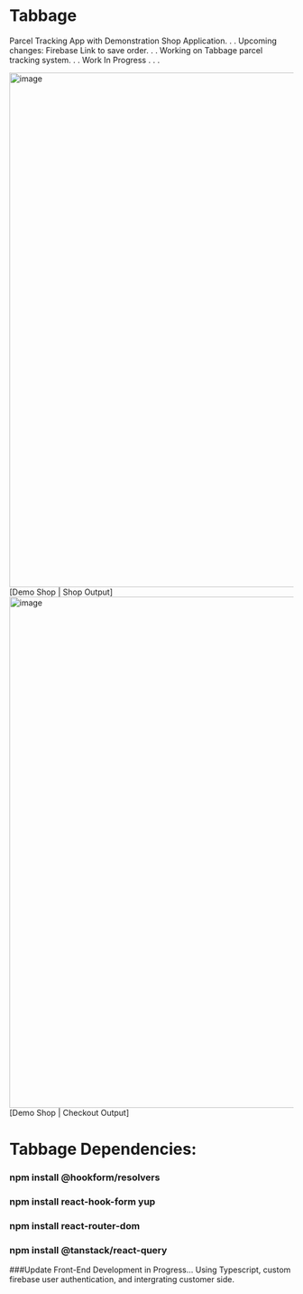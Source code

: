 # Tabbage
Parcel Tracking App with Demonstration Shop Application. . .
Upcoming changes: Firebase Link to save order. . . Working on Tabbage parcel tracking system. . .
Work In Progress . . .


<img width="911" alt="image" src="https://user-images.githubusercontent.com/105687297/217552809-6aa7d5a2-a8bd-44eb-81c7-4dc7201d264c.png">
[Demo Shop | Shop Output]

<img width="905" alt="image" src="https://user-images.githubusercontent.com/105687297/217553159-c02b252e-497c-4eb4-b323-d40e96901622.png">
[Demo Shop | Checkout Output]

# Tabbage Dependencies:
### npm install @hookform/resolvers
### npm install react-hook-form yup
### npm install react-router-dom
### npm install @tanstack/react-query

###Update
Front-End Development in Progress... Using Typescript, custom firebase user authentication, and intergrating customer side.
